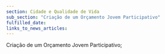```yaml
---
section: Cidade e Qualidade de Vida
sub_section: "Criação de um Orçamento Jovem Participativo"
fulfilled_date:
links_to_news_articles:
---
```


Criação de um Orçamento Jovem Participativo;